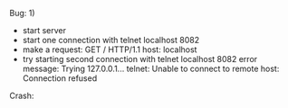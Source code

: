 Bug:
1)
- start server
- start one connection with telnet localhost 8082
- make a request:
  GET / HTTP/1.1
  host: localhost
- try starting second connection with telnet localhost 8082
error message:
Trying 127.0.0.1...
telnet: Unable to connect to remote host: Connection refused


Crash:
